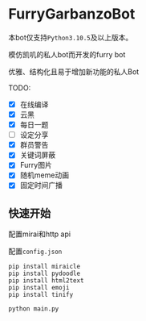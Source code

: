 # FurryGarbanzoBot
本bot仅支持`Python3.10.5`及以上版本。

模仿凯叽的私人bot而开发的furry bot

优雅、结构化且易于增加新功能的私人Bot

TODO:

- [x] 在线编译
- [x] 云黑
- [x] 每日一题
- [ ] 设定分享
- [x] 群员警告
- [x] 关键词屏蔽
- [x] Furry图片
- [x] 随机meme动画 
- [x] 固定时间广播
## 快速开始
配置mirai和http api

配置`config.json`

```
pip install miraicle
pip install pydoodle
pip install html2text
pip install emoji
pip install tinify
 
python main.py
```